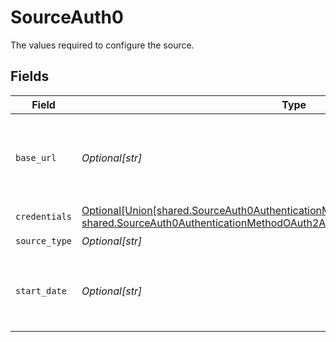 # SourceAuth0

The values required to configure the source.


## Fields

| Field                                                                                                                                                                                                       | Type                                                                                                                                                                                                        | Required                                                                                                                                                                                                    | Description                                                                                                                                                                                                 | Example                                                                                                                                                                                                     |
| ----------------------------------------------------------------------------------------------------------------------------------------------------------------------------------------------------------- | ----------------------------------------------------------------------------------------------------------------------------------------------------------------------------------------------------------- | ----------------------------------------------------------------------------------------------------------------------------------------------------------------------------------------------------------- | ----------------------------------------------------------------------------------------------------------------------------------------------------------------------------------------------------------- | ----------------------------------------------------------------------------------------------------------------------------------------------------------------------------------------------------------- |
| `base_url`                                                                                                                                                                                                  | *Optional[str]*                                                                                                                                                                                             | :heavy_check_mark:                                                                                                                                                                                          | The Authentication API is served over HTTPS. All URLs referenced in the documentation have the following base `https://YOUR_DOMAIN`                                                                         | https://dev-yourOrg.us.auth0.com/                                                                                                                                                                           |
| `credentials`                                                                                                                                                                                               | [Optional[Union[shared.SourceAuth0AuthenticationMethodOAuth2ConfidentialApplication, shared.SourceAuth0AuthenticationMethodOAuth2AccessToken]]](undefined/models/shared/sourceauth0authenticationmethod.md) | :heavy_check_mark:                                                                                                                                                                                          | N/A                                                                                                                                                                                                         |                                                                                                                                                                                                             |
| `source_type`                                                                                                                                                                                               | *Optional[str]*                                                                                                                                                                                             | :heavy_check_mark:                                                                                                                                                                                          | N/A                                                                                                                                                                                                         |                                                                                                                                                                                                             |
| `start_date`                                                                                                                                                                                                | *Optional[str]*                                                                                                                                                                                             | :heavy_minus_sign:                                                                                                                                                                                          | UTC date and time in the format 2017-01-25T00:00:00Z. Any data before this date will not be replicated.                                                                                                     | 2023-08-05T00:43:59.244Z                                                                                                                                                                                    |